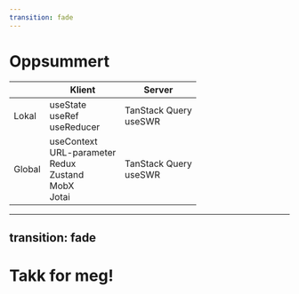 ```yaml
---
transition: fade
---
```


# Oppsummert

|     | Klient          | Server            |
| --- | --------------- | ----------------- |
| Lokal | useState<br/>useRef<br/>useReducer | TanStack Query<br/>useSWR |
| Global | useContext<br/>URL-parameter<br/>Redux<br/>Zustand<br/>MobX<br/>Jotai | TanStack Query<br/>useSWR |

<!--

Så oppsummert, når dere nå kommer tilbake til deres kode, hvordan velger dere blant disse verktøyene? 

Det viktigste er å velge fra riktig gruppe av verktøy, som er avhengig av hvilken tilstand du har med å gjøre.

Henter eller oppdaterer du data som kommer fra serveren, bruk TanStack Query.

Om du ikke håndterer servertilstand, start enkelt med en useState. Og legg til et verktøy for global tilstand når det gjør vondt å prop-drille.

-->

---
transition: fade
---

# Takk for meg!


<!-- 

Det var alt dere trengte å vite om server- og klient-tilstand. Tusen takk for meg!

-->